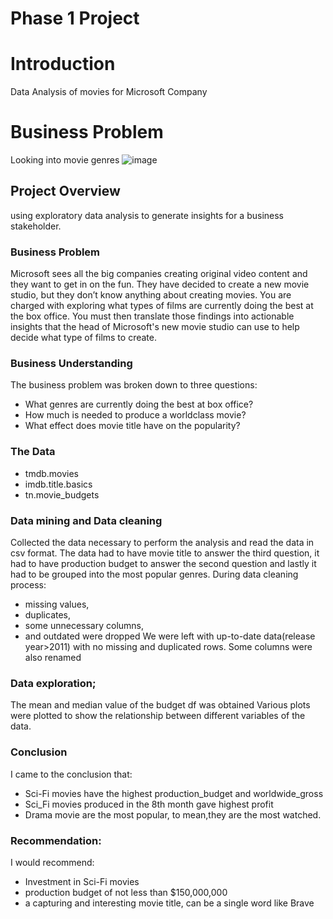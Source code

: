 # Phase 1 Project

# Introduction
Data Analysis of movies for Microsoft Company

# Business Problem
Looking into movie genres
![image](https://user-images.githubusercontent.com/121969694/218340139-daa607cf-7dc6-4da5-a4d3-2fb6842179a5.png)


## Project Overview

using exploratory data analysis to generate insights for a business stakeholder.

### Business Problem

Microsoft sees all the big companies creating original video content and they want to get in on the fun. They have decided to create a new movie studio, but they don’t know anything about creating movies. You are charged with exploring what types of films are currently doing the best at the box office. You must then translate those findings into actionable insights that the head of Microsoft's new movie studio can use to help decide what type of films to create.
### Business Understanding
The business problem was broken down to three questions:
* What genres are currently doing the best at box office?
* How much is needed to produce a worldclass movie?
* What effect does movie title have on the popularity?
### The Data
* tmdb.movies
* imdb.title.basics
* tn.movie_budgets


### Data mining and Data cleaning
Collected the data necessary to perform the analysis and read the data in csv format.
The data had to have movie title to answer the third question, it had to have production budget to answer the second question and lastly it had to be grouped into the most popular genres.
During data cleaning process:
* missing values,
* duplicates,
* some unnecessary columns,
* and outdated  were dropped
We were left with up-to-date data(release year>2011) with no missing and duplicated rows.
Some columns were also renamed
### Data exploration;
The mean and median value of the budget df was obtained
Various plots were plotted to show the relationship between different variables of the data.
### Conclusion
I came to the conclusion that:
* Sci-Fi movies have the highest production_budget and worldwide_gross
* Sci_Fi movies produced in the 8th month gave highest profit
* Drama movie are the most popular, to mean,they are the most watched.
### Recommendation:
I would recommend:
* Investment in Sci-Fi movies
* production budget of not less than $150,000,000
* a capturing and interesting movie title, can be a single word like Brave

